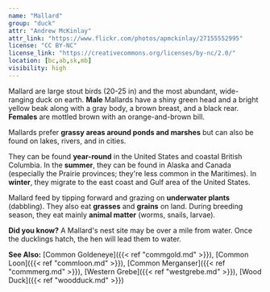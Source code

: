 ```yaml
---
name: "Mallard"
group: "duck"
attr: "Andrew McKinlay"
attr_link: "https://www.flickr.com/photos/apmckinlay/27155552995"
license: "CC BY-NC"
license_link: "https://creativecommons.org/licenses/by-nc/2.0/"
location: [bc,ab,sk,mb]
visibility: high
---
```

Mallard are large stout birds (20-25 in) and the most abundant, wide-ranging duck on earth. **Male** Mallards have a shiny green head and a bright yellow beak along with a gray body, a brown breast, and a black rear. **Females** are mottled brown with an orange-and-brown bill. 

Mallards prefer **grassy areas around ponds and marshes** but can also be found on lakes, rivers, and in cities. 

They can be found **year-round** in the United States and coastal British Columbia. In the **summer**, they can be found in Alaska and Canada (especially the Prairie provinces; they're less common in the Maritimes). In **winter**, they migrate to the east coast and Gulf area of the United States.

Mallard feed by tipping forward and grazing on **underwater plants** (dabbling). They also eat **grasses** and **grains** on land. During breeding season, they eat mainly **animal matter** (worms, snails, larvae).

**Did you know?** A Mallard's nest site may be over a mile from water. Once the ducklings hatch, the hen will lead them to water.

<!-- generated, do not edit -->
**See Also:**
[Common Goldeneye]({{< ref "commgold.md" >}}),
[Common Loon]({{< ref "commloon.md" >}}),
[Common Merganser]({{< ref "commmerg.md" >}}),
[Western Grebe]({{< ref "westgrebe.md" >}}),
[Wood Duck]({{< ref "woodduck.md" >}})
